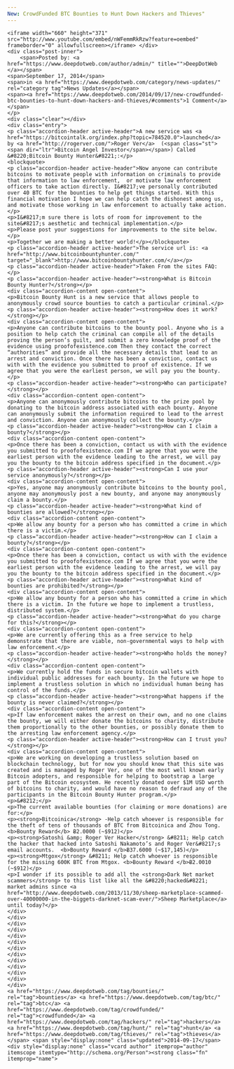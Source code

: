 ```yaml
---
New: CrowdFunded BTC Bounties to Hunt Down Hackers and Thieves"
---
```

<article class="post-listing post-7137 post type-post status-publish format-standard has-post-thumbnail hentry  tag-bounties tag-crowdfunded tag-hackers tag-hunt tag-thieves tie_video">
    
    <iframe width="660" height="371" src="http://www.youtube.com/embed/nWFemmRkRzw?feature=oembed" frameborder="0" allowfullscreen></iframe> </div>
    <div class="post-inner">
        <span>Posted by: <a href="https://www.deepdotweb.com/author/admin/" title="">DeepDotWeb </a></span>
    <span>September 17, 2014</span>
    <span>in <a href="https://www.deepdotweb.com/category/news-updates/" rel="category tag">News Updates</a></span>
    <span><a href="https://www.deepdotweb.com/2014/09/17/new-crowdfunded-btc-bounties-to-hunt-down-hackers-and-thieves/#comments">1 Comment</a></span>
    </p>
    <div class="clear"></div>
    <div class="entry">
    <p class="accordion-header active-header">A new service was <a href="https://bitcointalk.org/index.php?topic=784520.0">launched</a> by <a href="http://rogerver.com/">Roger Ver</a>  (<span class="st"><span dir="ltr">Bitcoin Angel Investor</span></span>) Called &#8220;Bitcoin Bounty Hunter&#8221;:</p>
    <blockquote>
    <p class="accordion-header active-header">Now anyone can contribute bitcoins to motivate people with information on criminals to provide that information to law enforcement,  or motivate law enforcement officers to take action directly. I&#8217;ve personally contributed over 40 BTC for the bounties to help get things started. With this financial motivation I hope we can help catch the dishonest among us,  and motivate those working in law enforcement to actually take action.</p>
    <p>I&#8217;m sure there is lots of room for improvement to the site&#8217;s aesthetic and technical implementation.</p>
    <p>Please post your suggestions for improvements to the site below.</p>
    <p>Together we are making a better world!</p></blockquote>
    <p class="accordion-header active-header">The service url is: <a href="http://www.bitcoinbountyhunter.com/" target="_blank">http://www.bitcoinbountyhunter.com/</a></p>
    <p class="accordion-header active-header">Taken From the sites FAQ:</p>
    <p class="accordion-header active-header"><strong>What is Bitcoin Bounty Hunter?</strong></p>
    <div class="accordion-content open-content">
    <p>Bitcoin Bounty Hunt is a new service that allows people to anonymously crowd source bounties to catch a particular criminal.</p>
    <p class="accordion-header active-header"><strong>How does it work?</strong></p>
    <div class="accordion-content open-content">
    <p>Anyone can contribute bitcoins to the bounty pool. Anyone who is a position to help catch the criminal can compile all of the details proving the person’s guilt, and submit a zero knowledge proof of the evidence using proofofexistence.com Then they contact the correct “authorities” and provide all the necessary details that lead to an arrest and conviction. Once there has been a conviction, contact us with with the evidence you submitted to proof of existence. If we agree that you were the earliest person, we will pay you the bounty.</p>
    <p class="accordion-header active-header"><strong>Who can participate?</strong></p>
    <div class="accordion-content open-content">
    <p>Anyone can anonymously contribute bitcoins to the prize pool by donating to the bitcoin address associated with each bounty. Anyone can anonymously submit the information required to lead to the arrest and conviction. Anyone can anonymously collect the bounty.</p>
    <p class="accordion-header active-header"><strong>How can I claim a bounty?</strong></p>
    <div class="accordion-content open-content">
    <p>Once there has been a conviction, contact us with with the evidence you submitted to proofofexistence.com If we agree that you were the earliest person with the evidence leading to the arrest, we will pay you the bounty to the bitcoin address specified in the document.</p>
    <p class="accordion-header active-header"><strong>Can I use your service anonymously?</strong></p>
    <div class="accordion-content open-content">
    <p>Yes, anyone may anonymously contribute bitcoins to the bounty pool, anyone may anonymously post a new bounty, and anyone may anonymously claim a bounty.</p>
    <p class="accordion-header active-header"><strong>What kind of bounties are allowed?</strong></p>
    <div class="accordion-content open-content">
    <p>We allow any bounty for a person who has committed a crime in which there is a victim.</p>
    <p class="accordion-header active-header"><strong>How can I claim a bounty?</strong></p>
    <div class="accordion-content open-content">
    <p>Once there has been a conviction, contact us with with the evidence you submitted to proofofexistence.com If we agree that you were the earliest person with the evidence leading to the arrest, we will pay you the bounty to the bitcoin address specified in the document.</p>
    <p class="accordion-header active-header"><strong>What kind of bounties are prohibited?</strong></p>
    <div class="accordion-content open-content">
    <p>We allow any bounty for a person who has committed a crime in which there is a victim. In the future we hope to implement a trustless, distributed system.</p>
    <p class="accordion-header active-header"><strong>What do you charge for this?</strong></p>
    <div class="accordion-content open-content">
    <p>We are currently offering this as a free service to help demonstrate that there are viable, non-governmental ways to help with law enforcement.</p>
    <p class="accordion-header active-header"><strong>Who holds the money?</strong></p>
    <div class="accordion-content open-content">
    <p>We currently hold the funds in secure bitcoin wallets with individual public addresses for each bounty. In the future we hope to implement a trustless solution in which no individual human being has control of the funds.</p>
    <p class="accordion-header active-header"><strong>What happens if the bounty is never claimed?</strong></p>
    <div class="accordion-content open-content">
    <p>If law enforcement makes the arrest on their own, and no one claims the bounty, we will either donate the bitcoins to charity, distribute them proportionally to the other bounties, or possibly donate them to the arresting law enforcement agency.</p>
    <p class="accordion-header active-header"><strong>How can I trust you?</strong></p>
    <div class="accordion-content open-content">
    <p>We are working on developing a trustless solution based on blockchain technology, but for now you should know that this site was created and is managed by Roger Ver, one of the most well known early Bitcoin adopters, and responsible for helping to bootstrap a large part of the Bitcoin ecosystem. He recently donated over $1M USD worth of bitcoins to charity, and would have no reason to defraud any of the participants in the Bitcoin Bounty Hunter program.</p>
    <p>&#8212;</p>
    <p>The current available bounties (for claiming or more donations) are for:</p>
    <p><strong>Bitcoinica</strong> -Help catch whoever is responsible for the theft of tens of thousands of BTC from Bitcoinica and Zhou Tong. <b>Bounty Reward</b> Ƀ2.0000 (~$912)</p>
    <p><strong>Satoshi &amp; Roger Ver Hacker</strong> &#8211; Help catch the hacker that hacked into Satoshi Nakamoto’s and Roger Ver&#8217;s email accounts.  <b>Bounty Reward </b>Ƀ37.6000 (~$17,145)</p>
    <p><strong>Mtgox</strong> &#8211; Help catch whoever is responsible for the missing 600K BTC from Mtgox. <b>Bounty Reward </b>Ƀ2.0010 (~$912)</p>
    <p>I wonder if its possible to add all the <strong>Dark Net market scammers</strong> to this list like all the &#8220;hacked&#8221; market admins since <a href="http://www.deepdotweb.com/2013/11/30/sheep-marketplace-scammed-over-40000000-in-the-biggets-darknet-scam-ever/">Sheep Marketplace</a> until today?</p>
    </div>
    </div>
    </div>
    </div>
    </div>
    </div>
    </div>
    </div>
    </div>
    </div>
    </div>
    </div>
    </div>
    <a href="https://www.deepdotweb.com/tag/bounties/" rel="tag">bounties</a> <a href="https://www.deepdotweb.com/tag/btc/" rel="tag">btc</a> <a href="https://www.deepdotweb.com/tag/crowdfunded/" rel="tag">crowdfunded</a> <a href="https://www.deepdotweb.com/tag/hackers/" rel="tag">hackers</a> <a href="https://www.deepdotweb.com/tag/hunt/" rel="tag">hunt</a> <a href="https://www.deepdotweb.com/tag/thieves/" rel="tag">thieves</a></span> <span style="display:none" class="updated">2014-09-17</span>
    <div style="display:none" class="vcard author" itemprop="author" itemscope itemtype="http://schema.org/Person"><strong class="fn" itemprop="name">
    
